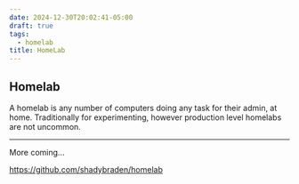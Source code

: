 ```yaml
---
date: 2024-12-30T20:02:41-05:00
draft: true
tags:
  - homelab
title: HomeLab
---
```


## Homelab

A homelab is any number of computers doing any task for their admin, at home. Traditionally for experimenting, however production level homelabs are not uncommon.

---

More coming...

https://github.com/shadybraden/homelab